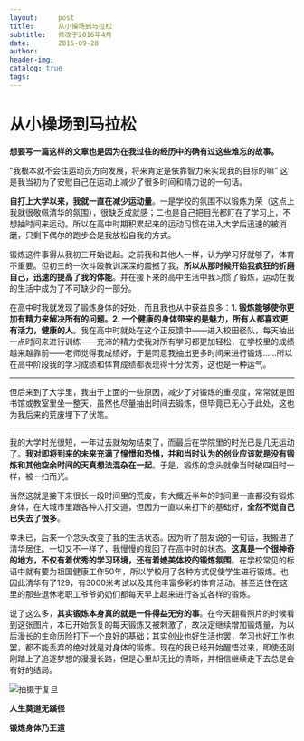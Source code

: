 ```yaml
---
layout:     post  
title:      从小操场到马拉松
subtitle:   修改于2016年4月  
date:       2015-09-28  
author:  
header-img: 
catalog: true  
tags:
--- 
```


# 从小操场到马拉松

**想要写一篇这样的文章也是因为在我过往的经历中的确有过这些难忘的故事。**

“我根本就不会往运动员方向发展，将来肯定是依靠智力来实现我的目标的嘛” 这是我当初为了安慰自己在运动上减少了很多时间和精力说的一句话。

**自打上大学以来，我就一直在减少运动量**。一是学校的氛围不以锻炼为荣（这点上我就很敬佩清华的氛围），很缺乏成就感；二也是自己把目光都盯在了学习上，不想抽时间来运动。所以在高中时期积累起来的运动习惯在进入大学后迅速的被消磨，只剩下偶尔的跑步会是我放松自我的方式。

锻炼这件事得从我初三开始说起。之前我和其他人一样，认为学习好就够了，体育不重要。但初三的一次斗殴教训深深的震撼了我，**所以从那时候开始我疯狂的折磨自己，迅速的提高了我的体能**。并在接下来的高中生活中我习惯了锻炼，运动在我的生活中成为了不可缺少的一部分。

在高中时我就发现了锻炼身体的好处，而且我也从中获益良多：**1. 锻炼能够使你更加有精力来解决所有的问题。2. 一个健康的身体带来的是魅力，所有人都喜欢更有活力，健康的人**。我在高中时就处在这个正反馈中——进入校田径队，每天抽出一点时间来进行训练——充沛的精力使我对所有学习都更加轻松，在学校里的成绩越来越靠前——老师觉得我成绩好，于是同意我抽出更多时间来进行锻炼……所以在高中阶段我的学习成绩和体育成绩都表现得十分优秀，这也是一种运气。

---- 
但后来到了大学里，我由于上面的一些原因，减少了对锻炼的重视度，常常就是图书馆或教室里坐一整天，虽然也尽量抽出时间去锻炼，但毕竟已无心于此处，这也为我后来的荒废埋下了伏笔。

---- 
我的大学时光很短，一年过去就匆匆结束了，而最后在学院里的时光已是几无运动了。**我对即将到来的未来充满了憧憬和恐惧，并和当时认为的创业应该就是没有锻炼和其他空余时间的天真想法混杂在一起**。于是，锻炼的念头就像当时破四旧时一样，被一扫而光。

当然这就是接下来很长一段时间里的荒废，有大概近半年的时间里一直都没有锻炼身体，在大城市里跟各种人打交道，但因为一直以来打下的基础好，**全然不觉自己已失去了很多**。

幸未已，后来一个念头改变了我的生活状态。因为听了朋友说的一句话，我搬进了清华居住。一切又不一样了，我慢慢的找回了在高中时的状态。**这真是一个很神奇的地方，不仅有着优秀的学习环境，还有着媲美体校的锻炼氛围**。在学校常见的标语中就有要为祖国健康工作50年，所以学校用了各种方式促使学生进行锻炼。也因此清华有了129，有3000米考试以及其他丰富多彩的体育活动。甚至连住在这里的那些退休老职工爷爷奶奶们都每天早上起来进行各式各样的锻炼。

说了这么多，**其实锻炼本身真的就是一件得益无穷的事**。在今天翻看照片的时候看到这张图片，本已开始恢复的每天锻炼又被刺激了，故决定继续增加锻炼量，为以后漫长的生命历险打下一个良好的基础；其实创业也好生活也罢，学习也好工作也罢，都不能丢弃的绝对就是对身体的锻炼。现在的我已经开始醒悟过来，即使还刚刚踏上了追逐梦想的漫漫长路，但是心里却无比的清晰，并相信继续走下去总是会有好的结局。

![拍摄于复旦][image-1]

**人生莫道无蹊径**

**锻炼身体乃王道**

[image-1]:	https://ws1.sinaimg.cn/large/006tNc79ly1g2aqhv4pzxj30sg0lcq96.jpg "2015年拍摄于复旦"